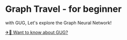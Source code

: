 # Graph Travel - for beginner
with GUG, Let's explore the Graph Neural Network!

[✈🎫 Want to know about GUG?](https://www.graphusergroup.com/)
